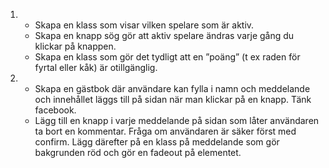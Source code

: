 1. 
    - Skapa en klass som visar vilken spelare som är aktiv.
    - Skapa en knapp sög gör att aktiv spelare ändras varje gång du klickar på knappen.
    - Skapa en klass som gör det tydligt att en ”poäng” (t ex raden för fyrtal eller kåk) är otillgänglig.
2. 
    - Skapa en gästbok där användare kan fylla i namn och meddelande och innehållet läggs till på sidan när man klickar på en knapp. Tänk facebook.
    - Lägg till en knapp i varje meddelande på sidan som låter användaren ta bort en kommentar. Fråga om användaren är säker först med confirm. Lägg därefter på en klass på meddelande som gör bakgrunden röd och gör en fadeout på elementet.